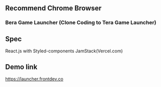 ## Recommend Chrome Browser

### Bera Game Launcher (Clone Coding to Tera Game Launcher)

## Spec
React.js with Styled-components
JamStack(Vercel.com)

## Demo link
https://launcher.frontdev.co


